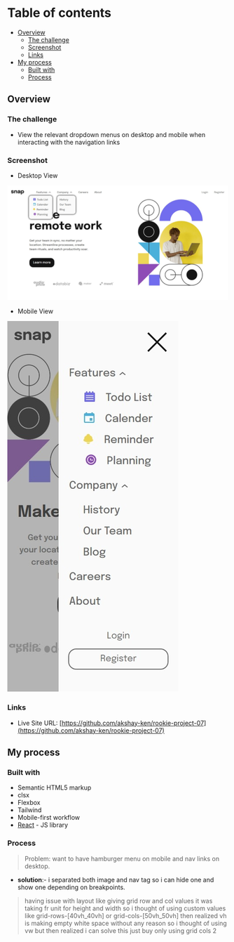 # Table of contents

- [Overview](#overview)
  - [The challenge](#the-challenge)
  - [Screenshot](#screenshot)
  - [Links](#links)
- [My process](#my-process)
  - [Built with](#built-with)
  - [Process](#process)

## Overview

### The challenge

- View the relevant dropdown menus on desktop and mobile when interacting with the navigation links

### Screenshot

- Desktop View

![](./desktopView.jpeg)

- Mobile View

![](./mobileView.jpeg)

### Links

- Live Site URL: [https://github.com/akshay-ken/rookie-project-07](https://github.com/akshay-ken/rookie-project-07)

## My process

### Built with

- Semantic HTML5 markup
- clsx
- Flexbox
- Tailwind
- Mobile-first workflow
- [React](https://reactjs.org/) - JS library

### Process

> Problem: want to have hamburger menu on mobile and nav links on desktop.

- **solution**:- i separated both image and nav tag so i can hide one and show one depending on breakpoints.

> having issue with layout like giving grid row and col values it was taking fr unit for height and width so i thought of using custom values like grid-rows-[40vh_40vh] or grid-cols-[50vh_50vh] then realized vh is making empty white space without any reason so i thought of using vw but then realized i can solve this just buy only using grid cols 2
